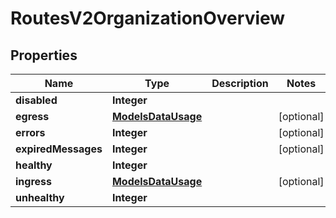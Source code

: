 

# RoutesV2OrganizationOverview


## Properties

| Name | Type | Description | Notes |
|------------ | ------------- | ------------- | -------------|
|**disabled** | **Integer** |  |  |
|**egress** | [**ModelsDataUsage**](ModelsDataUsage.md) |  |  [optional] |
|**errors** | **Integer** |  |  [optional] |
|**expiredMessages** | **Integer** |  |  [optional] |
|**healthy** | **Integer** |  |  |
|**ingress** | [**ModelsDataUsage**](ModelsDataUsage.md) |  |  [optional] |
|**unhealthy** | **Integer** |  |  |



